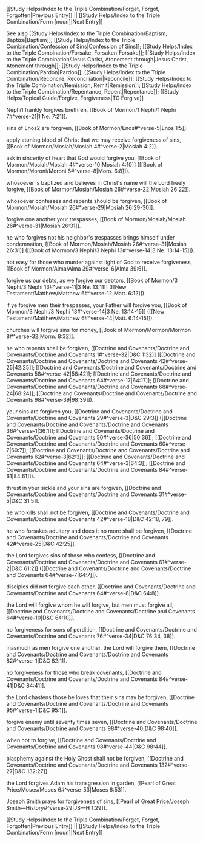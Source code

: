 [[Study Helps/Index to the Triple Combination/Forget, Forgot, Forgotten|Previous Entry]]  ||  [[Study Helps/Index to the Triple Combination/Form [noun]|Next Entry]]

 See also [[Study Helps/Index to the Triple Combination/Baptism, Baptize|Baptism]]; [[Study Helps/Index to the Triple Combination/Confession of Sins|Confession of Sins]]; [[Study Helps/Index to the Triple Combination/Forsake, Forsaken|Forsake]]; [[Study Helps/Index to the Triple Combination/Jesus Christ, Atonement through|Jesus Christ, Atonement through]]; [[Study Helps/Index to the Triple Combination/Pardon|Pardon]]; [[Study Helps/Index to the Triple Combination/Reconcile, Reconciliation|Reconcile]]; [[Study Helps/Index to the Triple Combination/Remission, Remit|Remission]]; [[Study Helps/Index to the Triple Combination/Repentance, Repent|Repentance]]; [[Study Helps/Topical Guide/Forgive, Forgiveness|TG Forgive]]

 Nephi1 frankly forgives brethren, [[Book of Mormon/1 Nephi/1 Nephi 7#^verse-21|1 Ne. 7:21]].

 sins of Enos2 are forgiven, [[Book of Mormon/Enos#^verse-5|Enos 1:5]].

 apply atoning blood of Christ that we may receive forgiveness of sins, [[Book of Mormon/Mosiah/Mosiah 4#^verse-2|Mosiah 4:2]].

 ask in sincerity of heart that God would forgive you, [[Book of Mormon/Mosiah/Mosiah 4#^verse-10|Mosiah 4:10]] ([[Book of Mormon/Moroni/Moroni 6#^verse-8|Moro. 6:8]]).

 whosoever is baptized and believes in Christ's name will the Lord freely forgive, [[Book of Mormon/Mosiah/Mosiah 26#^verse-22|Mosiah 26:22]].

 whosoever confesses and repents should be forgiven, [[Book of Mormon/Mosiah/Mosiah 26#^verse-29|Mosiah 26:29-30]].

 forgive one another your trespasses, [[Book of Mormon/Mosiah/Mosiah 26#^verse-31|Mosiah 26:31]].

 he who forgives not his neighbor's trespasses brings himself under condemnation, [[Book of Mormon/Mosiah/Mosiah 26#^verse-31|Mosiah 26:31]] ([[Book of Mormon/3 Nephi/3 Nephi 13#^verse-14|3 Ne. 13:14-15]]).

 not easy for those who murder against light of God to receive forgiveness, [[Book of Mormon/Alma/Alma 39#^verse-6|Alma 39:6]].

 forgive us our debts, as we forgive our debtors, [[Book of Mormon/3 Nephi/3 Nephi 13#^verse-11|3 Ne. 13:11]] ([[New Testament/Matthew/Matthew 6#^verse-12|Matt. 6:12]]).

 if ye forgive men their trespasses, your Father will forgive you, [[Book of Mormon/3 Nephi/3 Nephi 13#^verse-14|3 Ne. 13:14-15]] ([[New Testament/Matthew/Matthew 6#^verse-14|Matt. 6:14-15]]).

 churches will forgive sins for money, [[Book of Mormon/Mormon/Mormon 8#^verse-32|Morm. 8:32]].

 he who repents shall be forgiven, [[Doctrine and Covenants/Doctrine and Covenants/Doctrine and Covenants 1#^verse-32|D&C 1:32]] ([[Doctrine and Covenants/Doctrine and Covenants/Doctrine and Covenants 42#^verse-25|42:25]]; [[Doctrine and Covenants/Doctrine and Covenants/Doctrine and Covenants 58#^verse-42|58:42]]; [[Doctrine and Covenants/Doctrine and Covenants/Doctrine and Covenants 64#^verse-17|64:17]]; [[Doctrine and Covenants/Doctrine and Covenants/Doctrine and Covenants 68#^verse-24|68:24]]; [[Doctrine and Covenants/Doctrine and Covenants/Doctrine and Covenants 98#^verse-39|98:39]]).

 your sins are forgiven you, [[Doctrine and Covenants/Doctrine and Covenants/Doctrine and Covenants 29#^verse-3|D&C 29:3]] ([[Doctrine and Covenants/Doctrine and Covenants/Doctrine and Covenants 36#^verse-1|36:1]]; [[Doctrine and Covenants/Doctrine and Covenants/Doctrine and Covenants 50#^verse-36|50:36]]; [[Doctrine and Covenants/Doctrine and Covenants/Doctrine and Covenants 60#^verse-7|60:7]]; [[Doctrine and Covenants/Doctrine and Covenants/Doctrine and Covenants 62#^verse-3|62:3]]; [[Doctrine and Covenants/Doctrine and Covenants/Doctrine and Covenants 64#^verse-3|64:3]]; [[Doctrine and Covenants/Doctrine and Covenants/Doctrine and Covenants 84#^verse-61|84:61]]).

 thrust in your sickle and your sins are forgiven, [[Doctrine and Covenants/Doctrine and Covenants/Doctrine and Covenants 31#^verse-5|D&C 31:5]].

 he who kills shall not be forgiven, [[Doctrine and Covenants/Doctrine and Covenants/Doctrine and Covenants 42#^verse-18|D&C 42:18, 79]].

 he who forsakes adultery and does it no more shall be forgiven, [[Doctrine and Covenants/Doctrine and Covenants/Doctrine and Covenants 42#^verse-25|D&C 42:25]].

 the Lord forgives sins of those who confess, [[Doctrine and Covenants/Doctrine and Covenants/Doctrine and Covenants 61#^verse-2|D&C 61:2]] ([[Doctrine and Covenants/Doctrine and Covenants/Doctrine and Covenants 64#^verse-7|64:7]]).

 disciples did not forgive each other, [[Doctrine and Covenants/Doctrine and Covenants/Doctrine and Covenants 64#^verse-8|D&C 64:8]].

 the Lord will forgive whom he will forgive, but men must forgive all, [[Doctrine and Covenants/Doctrine and Covenants/Doctrine and Covenants 64#^verse-10|D&C 64:10]].

 no forgiveness for sons of perdition, [[Doctrine and Covenants/Doctrine and Covenants/Doctrine and Covenants 76#^verse-34|D&C 76:34, 38]].

 inasmuch as men forgive one another, the Lord will forgive them, [[Doctrine and Covenants/Doctrine and Covenants/Doctrine and Covenants 82#^verse-1|D&C 82:1]].

 no forgiveness for those who break covenants, [[Doctrine and Covenants/Doctrine and Covenants/Doctrine and Covenants 84#^verse-41|D&C 84:41]].

 the Lord chastens those he loves that their sins may be forgiven, [[Doctrine and Covenants/Doctrine and Covenants/Doctrine and Covenants 95#^verse-1|D&C 95:1]].

 forgive enemy until seventy times seven, [[Doctrine and Covenants/Doctrine and Covenants/Doctrine and Covenants 98#^verse-40|D&C 98:40]].

 when not to forgive, [[Doctrine and Covenants/Doctrine and Covenants/Doctrine and Covenants 98#^verse-44|D&C 98:44]].

 blasphemy against the Holy Ghost shall not be forgiven, [[Doctrine and Covenants/Doctrine and Covenants/Doctrine and Covenants 132#^verse-27|D&C 132:27]].

 the Lord forgives Adam his transgression in garden, [[Pearl of Great Price/Moses/Moses 6#^verse-53|Moses 6:53]].

 Joseph Smith prays for forgiveness of sins, [[Pearl of Great Price/Joseph Smith—History#^verse-29|JS—H 1:29]].

[[Study Helps/Index to the Triple Combination/Forget, Forgot, Forgotten|Previous Entry]]  ||  [[Study Helps/Index to the Triple Combination/Form [noun]|Next Entry]]